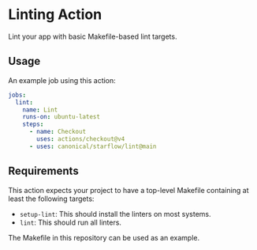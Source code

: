 # Linting Action

Lint your app with basic Makefile-based lint targets.

## Usage

An example job using this action:

```yaml
jobs:
  lint:
    name: Lint
    runs-on: ubuntu-latest
    steps:
      - name: Checkout
        uses: actions/checkout@v4
      - uses: canonical/starflow/lint@main
```

## Requirements

This action expects your project to have a top-level Makefile containing at least the
following targets:

- `setup-lint`: This should install the linters on most systems.
- `lint`: This should run all linters.

The Makefile in this repository can be used as an example.
